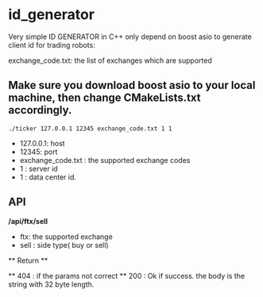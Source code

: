 # id_generator

Very simple ID GENERATOR in C++ only depend on boost asio to generate client id for trading robots:

exchange_code.txt: the list of exchanges which are supported

## Make sure you download boost asio to your local machine, then change CMakeLists.txt accordingly.

```shell
./ticker 127.0.0.1 12345 exchange_code.txt 1 1
```

* 127.0.0.1: host
* 12345: port
* exchange_code.txt : the supported exchange codes
* 1 : server id
* 1 : data center id.


## API

**/api/ftx/sell**

* ftx: the supported exchange
* sell : side type( buy or sell)

** Return **

** 404 : if the params not correct
** 200 : Ok if success. the body is the string with 32 byte length.

